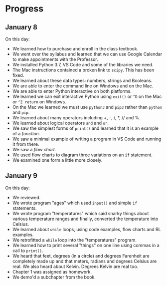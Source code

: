 # Progress

## January 8

On this day:
* We learned how to purchase and enroll in the class textbook.
* We went over the syllabus and learned that we can use Google Calendar to make appointments with the Professor.
* We installed Python 3.7, VS Code and some of the libraries we need.
* The Mac instructions contained a broken link to `scipy`. This has been fixed.
* We learned about these data types: numbers, strings and Booleans.
* We are able to enter the command line on Windows and on the Mac.
* We are able to enter Python interactive on both platforms.
* We learned we can exit interactive Python using `exit()` or `^D` on the Mac or `^Z return` on Windows.
* On the Mac we learned we must use `python3` and `pip3` rather than `python` and `pip`.
* We learned about many operators including +, -, /, *, // and %.
* We learned about logical operators `and` and `or`.
* We saw the simplest forms of `print()` and learned that it is an example of a *function*.
* We saw a minimal example of writing a program in VS Code and running it from there.
* We saw a *flow chart*.
* We used flow charts to diagram three variations on an `if` statement.
* We examined one form a little more closely.

## January 9

On this day:
* We reviewed. 
* We wrote program "ages" which used `input()` and simple `if` statements.
* We wrote program "temperatures" which said snarky things about various temperature ranges and finally, converted the temperature into Celsius.
* We learned about `while` loops, using code examples, flow charts and RL examples.
* We retrofitted a `while` loop into the "temperatures" program.
* We learned how to print several "things" on one line using commas in a call to `print()`.
* We heard that feet, degrees (in a circle) and degrees Farenheit are completely made up and that meters, radians and degrees Celsius are real. We also heard about Kelvin. Degrees Kelvin are real too.
* Chapter 1 was assigned as homework.
* We demo'd a subchapter from the book.



